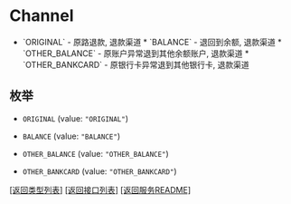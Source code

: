 # Channel

* &#x60;ORIGINAL&#x60; - 原路退款, 退款渠道 * &#x60;BALANCE&#x60; - 退回到余额, 退款渠道 * &#x60;OTHER_BALANCE&#x60; - 原账户异常退到其他余额账户, 退款渠道 * &#x60;OTHER_BANKCARD&#x60; - 原银行卡异常退到其他银行卡, 退款渠道 

## 枚举


* `ORIGINAL` (value: `"ORIGINAL"`)

* `BALANCE` (value: `"BALANCE"`)

* `OTHER_BALANCE` (value: `"OTHER_BALANCE"`)

* `OTHER_BANKCARD` (value: `"OTHER_BANKCARD"`)


[\[返回类型列表\]](README.md#类型列表)
[\[返回接口列表\]](README.md#接口列表)
[\[返回服务README\]](README.md)


